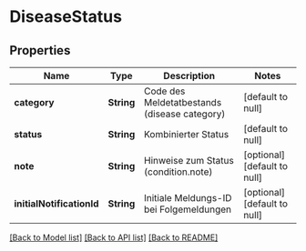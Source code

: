 # DiseaseStatus
## Properties

| Name | Type | Description | Notes |
|------------ | ------------- | ------------- | -------------|
| **category** | **String** | Code des Meldetatbestands (disease category) | [default to null] |
| **status** | **String** | Kombinierter Status | [default to null] |
| **note** | **String** | Hinweise zum Status (condition.note) | [optional] [default to null] |
| **initialNotificationId** | **String** | Initiale Meldungs-ID bei Folgemeldungen | [optional] [default to null] |

[[Back to Model list]](../README.md#documentation-for-models) [[Back to API list]](../README.md#documentation-for-api-endpoints) [[Back to README]](../README.md)

